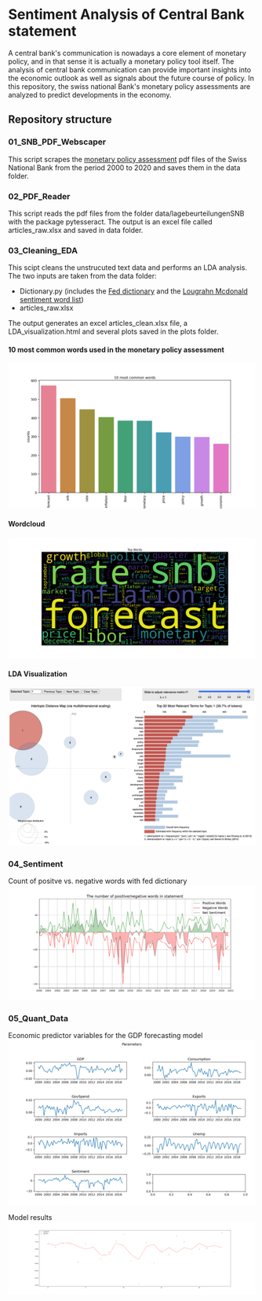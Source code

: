 # Sentiment Analysis of Central Bank statement

A central bank's communication is nowadays a core element of monetary policy, and in that sense it is actually a monetary policy tool itself. The analysis of central bank communication can provide important insights into the economic outlook as well as signals about the future course of policy.
In this repository, the swiss national Bank's monetary policy assessments are analyzed to predict developments in the economy.

## Repository structure

### 01_SNB_PDF_Webscaper
This script scrapes the [monetary policy assessment](https://www.snb.ch/en/iabout/monpol/id/monpol_current) pdf files of the Swiss National Bank from the period 2000 to 2020 and saves them in the data folder.

### 02_PDF_Reader
This script reads the pdf files from the folder data/lagebeurteilungenSNB with the package pytesseract. The output is an excel file called articles_raw.xlsx and saved in data folder.

### 03_Cleaning_EDA
This scipt cleans the unstrucuted text data and performs an LDA analysis.<br/>
The two inputs are taken from the data folder:
- Dictionary.py (includes the [Fed dictionary](https://www.federalreserve.gov/econres/notes/ifdp-notes/constructing-a-dictionary-for-financial-stability-20170623.htm) and the [Lougrahn Mcdonald sentiment word list](https://sraf.nd.edu/textual-analysis/resources/))
- articles_raw.xlsx <br/>

The output generates an excel articles_clean.xlsx file, a LDA_visualization.html and several plots saved in the plots folder.

#### 10 most common words used in the monetary policy assessment
![plot1](plots/most_common_words.png)

#### Wordcloud
![plot2](plots/wordcloud.png)

#### LDA Visualization
![plot3](plots/LDA_Visualization.png)


### 04_Sentiment
Count of positve vs. negative words with fed dictionary
![plot4](plots/count_words.png)

### 05_Quant_Data

Economic predictor variables for the GDP forecasting model
![plot5](plots/economic_varibales.png)

Model results
![plot6](plots/model_results.png)